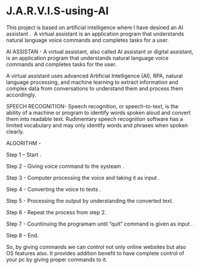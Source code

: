 # J.A.R.V.I.S-using-AI
This project is based on artificial intelligence where I have desined an AI assistant .  A virtual assistant is an application program that understands natural language voice commands and completes tasks for a user.

AI ASSISTAN - 
A virtual assistant, also called AI assistant or digital assistant, is an application program that understands natural language voice commands and completes tasks for the user.

A virtual assistant uses advanced Artificial Intelligence (AI), RPA, natural language processing, and machine learning to extract information and complex data from conversations to understand them and process them accordingly.


SPEECH RECOGNITION-
Speech recognition, or speech-to-text, is the ability of a machine or program to identify words spoken aloud and convert them into readable text. Rudimentary speech recognition software has a limited vocabulary and may only identify words and phrases when spoken clearly.


ALGORITHM - 

Step 1 – Start .

Step 2 -  Giving voice command to the systeam .

Step 3 -  Computer processing the voice and taking it as input .

Step 4 -   Converting the voice to texts .

Step 5 -  Processing the output by understanding the converted text.

Step 6 -  Repeat the process from step 2.

Step 7 - Countinuing the programam until “quit” command is given as input .

Step 8 – End.

So, by giving commands we can control not only online websites but also OS features also. It provides addition benefit to have  complete control of your pc by giving proper commands to it.

